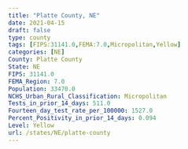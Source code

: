 ```yaml
---
title: "Platte County, NE"
date: 2021-04-15
draft: false
type: county
tags: [FIPS:31141.0,FEMA:7.0,Micropolitan,Yellow]
categories: [NE]
County: Platte County
State: NE
FIPS: 31141.0
FEMA_Region: 7.0
Population: 33470.0
NCHS_Urban_Rural_Classification: Micropolitan
Tests_in_prior_14_days: 511.0
Fourteen_day_test_rate_per_100000: 1527.0
Percent_Positivity_in_prior_14_days: 0.094
Level: Yellow
url: /states/NE/platte-county
---
```




